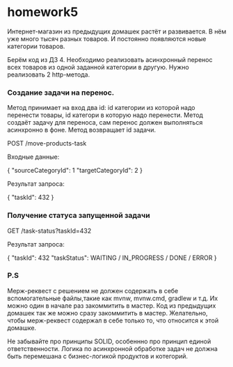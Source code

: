 # homework5

Интернет-магазин из предыдущих домашек растёт и развивается.
В нём уже много тысяч разных товаров. И постоянно появляются новые категории товаров.

Берём код из ДЗ 4.
Необходимо реализовать асинхронный перенос всех товаров из одной заданной категории в другую.
Нужно реализовать 2 http-метода.

### Создание задачи на перенос.
Метод принимает на вход два id: id категории из которой надо перенести товары, id категори в которую надо перенести.
Метод создаёт задачу для переноса, сам перенос должен выполняться асинхронно в фоне. Метод возвращает id задачи.

POST /move-products-task

Входные данные:

{
    "sourceCategoryId": 1
    "targetCategoryId": 2
}

Результат запроса:

{
    "taskId": 432
}

### Получение статуса запущенной задачи
GET /task-status?taskId=432

Результат запроса:

{
    "taskId": 432
    "taskStatus": WAITING / IN_PROGRESS / DONE / ERROR
}

### P.S
Мерж-реквест с решением не должен содержать в себе вспомогательные файлы,такие как mvnw, mvnw.cmd, gradlew и т.д.
Их можно один в начале раз закоммитить в мастер.
Код из предыдущих домашек так же можно сразу закоммитить в мастер.
Желательно, чтобы мерж-реквест содержал в себе только то, что относится к этой домашке.

Не забывайте про принципы SOLID, особеннно про принцип единой ответственности.
Логика по асинхронной обработке задач не должна быть перемешана с бизнес-логикой продуктов и котегорий.





